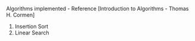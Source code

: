 Algorithms implemented - Reference [Introduction to Algorithms - Thomas H. Cormen]
1. Insertion Sort
2. Linear Search